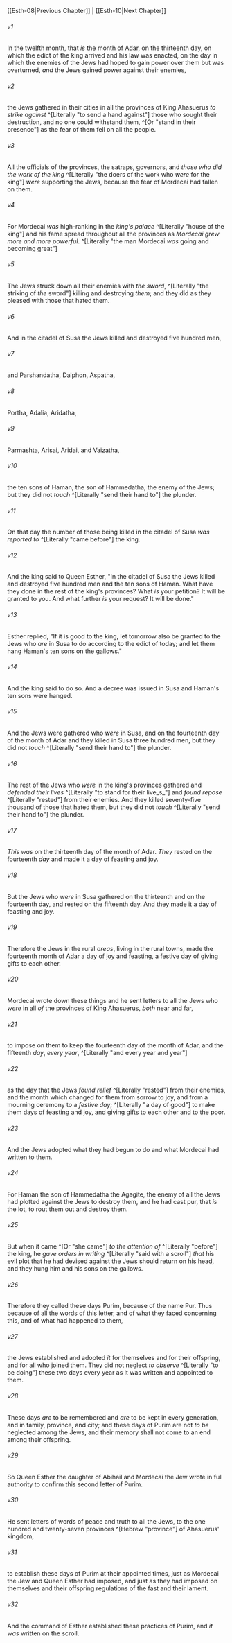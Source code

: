 ﻿---
aliases:
  - Esther 9
---

[[Esth-08|Previous Chapter]] | [[Esth-10|Next Chapter]]

###### v1
In the twelfth month, that _is_ the month of Adar, on the thirteenth day, on which the edict of the king arrived and his law was enacted, on the day in which the enemies of the Jews had hoped to gain power over them but was overturned, _and_ the Jews gained power against their enemies,

###### v2
the Jews gathered in their cities in all the provinces of King Ahasuerus _to strike against_ ^[Literally "to send a hand against"] those who sought their destruction, and no one could withstand them, ^[Or "stand in their presence"] as the fear of them fell on all the people.

###### v3
All the officials of the provinces, the satraps, governors, and _those who did the work of the king_ ^[Literally "the doers of the work who _were_ for the king"] _were_ supporting the Jews, because the fear of Mordecai had fallen on them.

###### v4
For Mordecai _was_ high-ranking in the _king's palace_ ^[Literally "house of the king"] and his fame spread throughout all the provinces as _Mordecai grew more and more powerful_. ^[Literally "the man Mordecai _was_ going and becoming great"]

###### v5
The Jews struck down all their enemies with _the sword_, ^[Literally "the striking of _the_ sword"] killing and destroying _them_; and they did as they pleased with those that hated them.

###### v6
And in the citadel of Susa the Jews killed and destroyed five hundred men,

###### v7
and Parshandatha, Dalphon, Aspatha,

###### v8
Portha, Adalia, Aridatha,

###### v9
Parmashta, Arisai, Aridai, and Vaizatha,

###### v10
the ten sons of Haman, the son of Hammedatha, the enemy of the Jews; but they did not _touch_ ^[Literally "send their hand to"] the plunder.

###### v11
On that day the number of those being killed in the citadel of Susa _was reported to_ ^[Literally "came before"] the king.

###### v12
And the king said to Queen Esther, "In the citadel of Susa the Jews killed and destroyed five hundred men and the ten sons of Haman. What have they done in the rest of the king's provinces? What _is_ your petition? It will be granted to you. And what further _is_ your request? It will be done."

###### v13
Esther replied, "If it is good to the king, let tomorrow also be granted to the Jews who _are_ in Susa to do according to the edict of today; and let them hang Haman's ten sons on the gallows."

###### v14
And the king said to do so. And a decree was issued in Susa and Haman's ten sons were hanged.

###### v15
And the Jews were gathered who _were_ in Susa, and on the fourteenth day of the month of Adar and they killed in Susa three hundred men, but they did not _touch_ ^[Literally "send their hand to"] the plunder.

###### v16
The rest of the Jews who _were_ in the king's provinces gathered and _defended their lives_ ^[Literally "to stand for their live_s_"] and _found repose_ ^[Literally "rested"] from their enemies. And they killed seventy-five thousand of those that hated them, but they did not _touch_ ^[Literally "send their hand to"] the plunder.

###### v17
_This was_ on the thirteenth day of the month of Adar. _They_ rested on the fourteenth _day_ and made it a day of feasting and joy.

###### v18
But the Jews who _were_ in Susa gathered on the thirteenth and on the fourteenth day, and rested on the fifteenth day. And they made it a day of feasting and joy.

###### v19
Therefore the Jews in the rural _areas_, living in the rural towns, made the fourteenth month of Adar a day of joy and feasting, a festive day of giving gifts to each other.

###### v20
Mordecai wrote down these things and he sent letters to all the Jews who _were_ in all _of_ the provinces of King Ahasuerus, _both_ near and far,

###### v21
to impose on them to keep the fourteenth day of the month of Adar, and the fifteenth _day_, _every year_, ^[Literally "and every year and year"]

###### v22
as the day that the Jews _found relief_ ^[Literally "rested"] from their enemies, and the month which changed for them from sorrow to joy, and from a mourning ceremony to a _festive day_; ^[Literally "a day of good"] to make them days of feasting and joy, and giving gifts to each other and to the poor.

###### v23
And the Jews adopted what they had begun to do and what Mordecai had written to them.

###### v24
For Haman the son of Hammedatha the Agagite, the enemy of all the Jews had plotted against the Jews to destroy them, and he had cast pur, that _is_ the lot, to rout them out and destroy them.

###### v25
But when it came ^[Or "she came"] _to the attention of_ ^[Literally "before"] the king, he _gave orders in writing_ ^[Literally "said with a scroll"] _that_ his evil plot that he had devised against the Jews should return on his head, and they hung him and his sons on the gallows.

###### v26
Therefore they called these days Purim, because of the name Pur. Thus because of all the words of this letter, and of what they faced concerning this, and of what had happened to them,

###### v27
the Jews established and adopted _it_ for themselves and for their offspring, and for all who joined them. They did not neglect _to observe_ ^[Literally "to be doing"] these two days every year as it was written and appointed to them.

###### v28
These days _are_ to be remembered and _are_ to be kept in every generation, and in family, province, and city; and these days of Purim are not _to be_ neglected among the Jews, and their memory shall not come to an end among their offspring.

###### v29
So Queen Esther the daughter of Abihail and Mordecai the Jew wrote in full authority to confirm this second letter of Purim.

###### v30
He sent letters of words of peace and truth to all the Jews, to the one hundred and twenty-seven provinces ^[Hebrew "province"] of Ahasuerus' kingdom,

###### v31
to establish these days of Purim at their appointed times, just as Mordecai the Jew and Queen Esther had imposed, and just as they had imposed on themselves and their offspring regulations of the fast and their lament.

###### v32
And the command of Esther established these practices of Purim, and _it was_ written on the scroll.